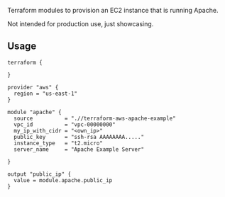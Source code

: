 Terraform modules to provision an EC2 instance that is running Apache. 

Not intended for production use, just showcasing.

## Usage

```hcl
terraform {
  
}

provider "aws" {
  region = "us-east-1"
}

module "apache" {
  source          = ".//terraform-aws-apache-example"
  vpc_id          = "vpc-00000000"
  my_ip_with_cidr = "<own_ip>"
  public_key      = "ssh-rsa AAAAAAAA....."
  instance_type   = "t2.micro"
  server_name     = "Apache Example Server"

}

output "public_ip" {
  value = module.apache.public_ip
}
```
